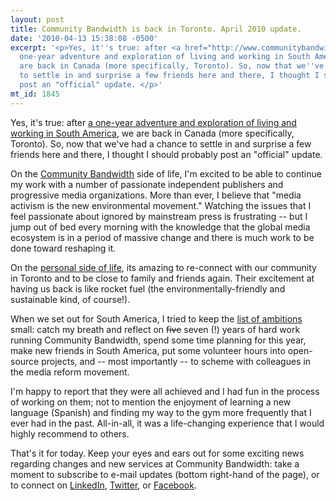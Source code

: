 ```yaml
---
layout: post
title: Community Bandwidth is back in Toronto. April 2010 update.
date: '2010-04-13 15:38:08 -0500'
excerpt: '<p>Yes, it''s true: after <a href="http://www.communitybandwidth.ca/phillipadsmith/working-from-south-america">a
  one-year adventure and exploration of living and working in South America</a>, we
  are back in Canada (more specifically, Toronto). So, now that we''ve had a chance
  to settle in and surprise a few friends here and there, I thought I should probably
  post an "official" update. </p>'
mt_id: 1845
---
```

<p>Yes, it's true: after <a href="http://www.communitybandwidth.ca/phillipadsmith/working-from-south-america">a one-year adventure and exploration of living and working in South America</a>, we are back in Canada (more specifically, Toronto). So, now that we've had a chance to settle in and surprise a few friends here and there, I thought I should probably post an "official" update. 
<!--break--></p>

<p>On the <a href="http://www.communitybandwidth.ca">Community Bandwidth</a> side of life, I'm excited to be able to continue my work with a number of passionate independent publishers and progressive media organizations. More than ever, I believe that "media activism is the new environmental movement." Watching the issues that I feel passionate about ignored by mainstream press is frustrating -- but I jump out of bed every morning with the knowledge that the global media ecosystem is in a period of massive change and there is much work to be done toward reshaping it. </p>

<p>On the <a href="http://www.phillipadsmith.com/">personal side of life</a>, its amazing to re-connect with our community in Toronto and to be close to family and friends again. Their excitement at having us back is like rocket fuel (the environmentally-friendly and sustainable kind, of course!).</p>

<p>When we set out for South America, I tried to keep the <a href="http://www.communitybandwidth.ca/phillipadsmith/moving-right-along">list of ambitions</a> small: catch my breath and reflect on <strike>five</strike> seven (!) years of hard work running Community Bandwidth, spend some time planning for this year, make new friends in South America, put some volunteer hours into open-source projects, and -- most importantly -- to scheme with colleagues in the media reform movement. </p>

<p>I'm happy to report that they were all achieved and I had fun in the process of working on them; not to mention the enjoyment of learning a new language (Spanish) and finding my way to the gym more frequently that I ever had in the past. All-in-all, it was a life-changing experience that I would highly recommend to others. </p>

<p>That's it for today. Keep your eyes and ears out for some exciting news regarding changes and new services at Community Bandwidth: take a moment to subscribe to e-mail updates (bottom right-hand of the page), or to connect on <a href="http://ca.linkedin.com/in/phillipadsmith">LinkedIn</a>, <a href="https://twitter.com/phillipadsmith">Twitter</a>, or <a href="http://www.facebook.com/phillipadsmith">Facebook</a>. </p>
